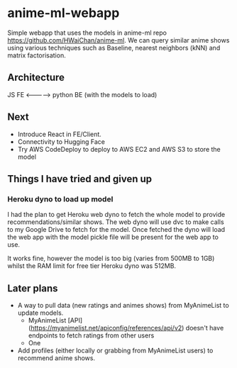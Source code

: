# anime-ml-webapp

Simple webapp that uses the models in anime-ml repo https://github.com/HWaiChan/anime-ml. 
We can query similar anime shows using various techniques such as Baseline, nearest neighbors (kNN) and matrix factorisation.


## Architecture

JS FE <-----> python BE (with the models to load)

## Next
- Introduce React in FE/Client.
- Connectivity to Hugging Face
- Try AWS CodeDeploy to deploy to AWS EC2 and AWS S3 to store the model

## Things I have tried and given up
### Heroku dyno to load up model
I had the plan to get Heroku web dyno to fetch the whole model to provide recommendations/similar shows.
The web dyno will use dvc to make calls to my Google Drive to fetch for the model. Once fetched the dyno will load the web app with the model pickle file will be present for the web app to use.

It works fine, however the model is too big (varies from 500MB to 1GB) whilst the RAM limit for free tier Heroku dyno was 512MB. 


## Later plans

- A way to pull data (new ratings and animes shows) from MyAnimeList to update models.
  -  MyAnimeList [API] (https://myanimelist.net/apiconfig/references/api/v2) doesn't have endpoints to fetch ratings from other users
  -  One
- Add profiles (either locally or grabbing from MyAnimeList users) to recommend anime shows. 

